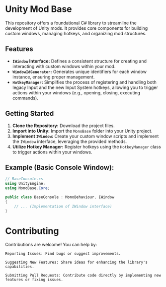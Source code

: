 # Unity Mod Base

This repository offers a foundational C# library to streamline the development of Unity mods.  It provides core components for building custom windows, managing hotkeys, and organizing mod structures.

## Features

- **`IWindow` Interface:** Defines a consistent structure for creating and interacting with custom windows within your mod.
- **`WindowIdGenerator`:**  Generates unique identifiers for each window instance, ensuring proper management.
- **`HotkeyManager`:**  Simplifies the process of registering and handling both legacy Input and the new Input System hotkeys, allowing you to trigger actions within your windows (e.g., opening, closing, executing commands).

## Getting Started

1. **Clone the Repository:**  Download the project files.
2. **Import into Unity:** Import the `MonoBase` folder into your Unity project.
3. **Implement `IWindow`:**  Create your custom window scripts and implement the `IWindow` interface, leveraging the provided methods.
4. **Utilize Hotkey Manager:** Register hotkeys using the `HotkeyManager` class to trigger actions within your windows.

## Example (Basic Console Window):

```csharp
// BaseConsole.cs
using UnityEngine;
using MonoBase.Core;

public class BaseConsole : MonoBehaviour, IWindow 
{ 
    // ... (Implementation of IWindow interface)
}
```

# Contributing

Contributions are welcome! You can help by:

    Reporting Issues: Find bugs or suggest improvements.

    Suggesting New Features: Share ideas for enhancing the library's capabilities.

    Submitting Pull Requests: Contribute code directly by implementing new features or fixing issues.
